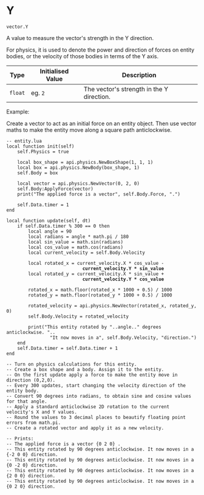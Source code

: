 # Y

`vector.Y`

A value to measure the vector's strength in the Y direction.&#x20;

For physics, it is used to denote the power and direction of forces on entity bodies, or the velocity of those bodies in terms of the Y axis.

| Type    | Initialised Value  | Description                               |
| ------- | ------------------ | ----------------------------------------- |
| `float` | eg. `2`            | The vector's strength in the Y direction. |



Example:

Create a vector to act as an initial force on an entity object. Then use vector maths to make the entity move along a square path anticlockwise.

<pre class="language-lua"><code class="lang-lua">-- entity.lua
local function init(self)
    self.Physics = true
    
    local box_shape = api.physics.NewBoxShape(1, 1, 1) 
    local box = api.physics.NewBody(box_shape, 1)   
    self.Body = box
    
    local vector = api.physics.NewVector(0, 2, 0)
    self.Body:ApplyForce(vector)
    print("The applied force is a vector", self.Body.Force, ".") 
    
    self.Data.timer = 1
end

local function update(self, dt)
    if self.Data.timer % 300 == 0 then
        local angle = 90 
        local radians = angle * math.pi / 180
        local sin_value = math.sin(radians)
        local cos_value = math.cos(radians)
        local current_velocity = self.Body.Velocity
        
        local rotated_x = current_velocity.X * cos_value - 
<strong>                            current_velocity.Y * sin_value 
</strong>        local rotated_y = current_velocity.X * sin_value +
<strong>                            current_velocity.Y * cos_value
</strong>                            
        rotated_x = math.floor(rotated_x * 1000 + 0.5) / 1000
        rotated_y = math.floor(rotated_y * 1000 + 0.5) / 1000
                                           
        rotated_velocity = api.physics.NewVector(rotated_x, rotated_y, 0)
        self.Body.Velocity = rotated_velocity
        
        print("This entity rotated by "..angle.." degrees anticlockwise. "..
                "It now moves in a", self.Body.Velocity, "direction.")
    end
    self.Data.timer = self.Data.timer + 1
end 

-- Turn on physics calculations for this entity.
-- Create a box shape and a body. Assign it to the entity.
-- On the first update apply a force to make the entity move in direction (0,2,0).
-- Every 300 updates, start changing the velocity direction of the entity body.
-- Convert 90 degrees into radians, to obtain sine and cosine values for that angle.
-- Apply a standard anticlockwise 2D rotation to the current velocity's X and Y values.
-- Round the values to 3 decimal places to beautify floating point errors from math.pi.
-- Create a rotated vector and apply it as a new velocity.

-- Prints:
-- The applied force is a vector {0 2 0} .
-- This entity rotated by 90 degrees anticlockwise. It now moves in a {-2 0 0} direction.
-- This entity rotated by 90 degrees anticlockwise. It now moves in a {0 -2 0} direction.
-- This entity rotated by 90 degrees anticlockwise. It now moves in a {2 0 0} direction.
-- This entity rotated by 90 degrees anticlockwise. It now moves in a {0 2 0} direction.
</code></pre>
